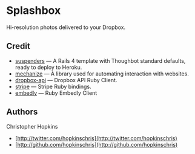 # Splashbox

Hi-resolution photos delivered to your Dropbox.

## Credit

- [suspenders](https://github.com/thoughtbot/suspenders) — A Rails 4 template with Thoughbot standard defaults, ready to deploy to Heroku.
- [mechanize](http://mechanize.rubyforge.org/) — A library used for automating interaction with websites.
- [dropbox-api](https://github.com/futuresimple/dropbox-api) — Dropbox API Ruby Client.
- [stripe](https://github.com/stripe/stripe-ruby) — Stripe Ruby bindings.
- [embedly](https://github.com/embedly/embedly-ruby) — Ruby Embedly Client

## Authors

Christopher Hopkins

- [http://twitter.com/hopkinschris](http://twitter.com/hopkinschris)
- [http://github.com/hopkinschris](http://github.com/hopkinschris)
